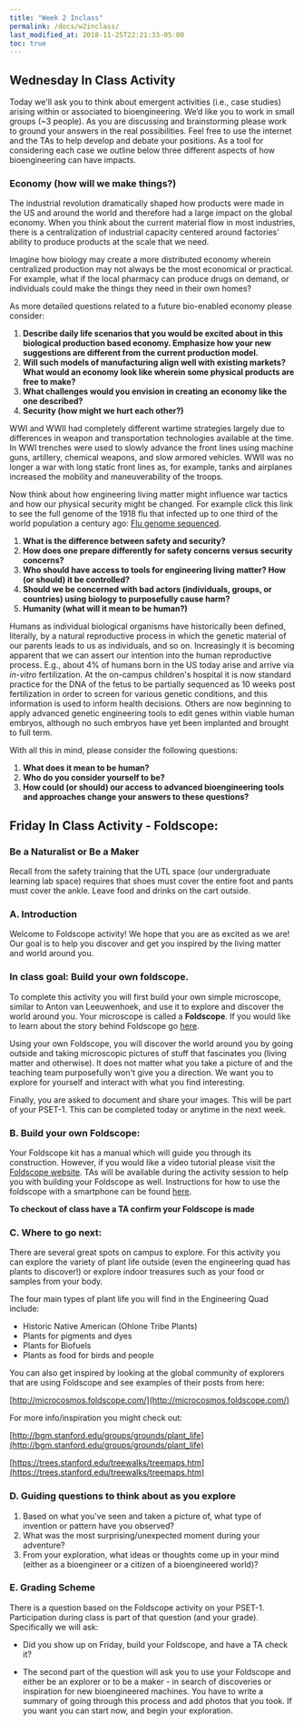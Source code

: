 ```yaml
---
title: "Week 2 Inclass"
permalink: /docs/w2inclass/
last_modified_at: 2018-11-25T22:21:33-05:00
toc: true
---
```


## Wednesday In Class Activity

Today we'll ask you to think about emergent activities (i.e., case studies) arising within or associated to bioengineering.  We’d like you to work in small groups (~3 people). As you are discussing and brainstorming please work to ground your answers in the real possibilities. Feel free to use the internet and the TAs to help develop and debate your positions.  As a tool for considering each case we outline below three different aspects of how bioengineering can have impacts.  

### Economy (how will we make things?)

The industrial revolution dramatically shaped how products were made in the US and around the world and therefore had a large impact on the global economy. When you think about the current material flow in most industries, there is a centralization of industrial capacity centered around factories' ability to produce products at the scale that we need.

Imagine how biology may create a more distributed economy wherein centralized production may not always be the most economical or practical. For example, what if the local pharmacy can produce drugs on demand, or individuals could make the things they need in their own homes?

As more detailed questions related to a future bio-enabled economy please consider:

1. **Describe daily life scenarios that you would be excited about in this biological production based economy. Emphasize how your new suggestions are different from the current production model.**
2. **Will such models of manufacturing align well with existing markets? What would an economy look like wherein some physical products are free to make?**
3. **What challenges would you envision in creating an economy like the one described?**
4. **Security (how might we hurt each other?)**

WWI and WWII had completely different wartime strategies largely due to differences in weapon and transportation technologies available at the time. In WWI trenches were used to slowly advance the front lines using machine guns, artillery, chemical weapons, and slow armored vehicles. WWII was no longer a war with long static front lines as, for example, tanks and airplanes increased the mobility and maneuverability of the troops.

Now think about how engineering living matter might influence war tactics and how our physical security might be changed. For example click this link to see the full genome of the 1918 flu that infected up to one third of the world population a century ago: [Flu genome sequenced](https://www.the-scientist.com/?articles.view/articleNo/23462/title/Flu-genome-sequenced/).

1. **What is the difference between safety and security?**
2. **How does one prepare differently for safety concerns versus security concerns?**
3. **Who should have access to tools for engineering living matter? How (or should) it be controlled?**
4. **Should we be concerned with bad actors (individuals, groups, or countries) using biology to purposefully cause harm?**
5. **Humanity (what will it mean to be human?)**

Humans as individual biological organisms have historically been defined, literally, by a natural reproductive process in which the genetic material of our parents leads to us as individuals, and so on.  Increasingly it is becoming apparent that we can assert our intention into the human reproductive process.  E.g., about 4% of humans born in the US today arise and arrive via _in-vitro_ fertilization. At the on-campus children's hospital it is now standard practice for the DNA of the fetus to be partially sequenced as 10 weeks post fertilization in order to screen for various genetic conditions, and this information is used to inform health decisions. Others are now beginning to apply advanced genetic engineering tools to edit genes within viable human embryos, although no such embryos have yet been implanted and brought to full term.  

With all this in mind, please consider the following questions:

1. **What does it mean to be human?**
2. **Who do you consider yourself to be?**
3. **How could (or should) our access to advanced bioengineering tools and approaches change your answers to these questions?**

## Friday In Class Activity - Foldscope:

### Be a Naturalist or Be a Maker

Recall from the safety training that the UTL space (our undergraduate learning lab space) requires that shoes must cover the entire foot and pants must cover the ankle. Leave food and drinks on the cart outside. 

### A. Introduction

Welcome to Foldscope activity! We hope that you are as excited as we are! Our goal is to help you discover and get you inspired by the living matter and world around you. 

### In class goal: Build your own foldscope.

To complete this activity you will first build your own simple microscope, similar to Anton van Leeuwenhoek, and use it to explore and discover the world around you. Your microscope is called a **Foldscope**. If you would like to learn about the story behind Foldscope go [here](https://www.ted.com/talks/manu_prakash_a_50_cent_microscope_that_folds_like_origami#t-545437).

Using your own Foldscope, you will discover the world around you by going outside and taking microscopic pictures of stuff that fascinates you (living matter and otherwise). It does not matter what you take a picture of and the teaching team purposefully won't give you a direction. We want you to explore for yourself and interact with what you find interesting.  

Finally, you are asked to document and share your images. This will be part of your PSET-1. This can be completed today or anytime in the next week.

### B. Build your own Foldscope:

Your Foldscope kit has a manual which will guide you through its construction. However, if you would like a video tutorial please visit the [Foldscope website](https://www.foldscope.com/tutorials/). TAs will be available during the activity session to help you with building your Foldscope as well. Instructions for how to use the foldscope with a smartphone can be found [here](https://www.youtube.com/watch?v=LpeJUbs32VU).

**To checkout of class have a TA confirm your Foldscope is made**

### C. Where to go next:

There are several great spots on campus to explore. For this activity you can explore the variety of plant life outside (even the engineering quad has plants to discover!) or explore indoor treasures such as your food or samples from your body. 

The four main types of plant life you will find in the Engineering Quad include:

- Historic Native American (Ohlone Tribe Plants)
- Plants for pigments and dyes 
- Plants for Biofuels 
- Plants as food for birds and people 

You can also get inspired by looking at the global community of explorers that are using Foldscope and see examples of their posts from here: 

[http://microcosmos.foldscope.com/](http://microcosmos.foldscope.com/)

For more info/inspiration you might check out:

[http://bgm.stanford.edu/groups/grounds/plant_life](http://bgm.stanford.edu/groups/grounds/plant_life)

[https://trees.stanford.edu/treewalks/treemaps.htm](https://trees.stanford.edu/treewalks/treemaps.htm)

### D. Guiding questions to think about as you explore

1. Based on what you've seen and taken a picture of, what type of invention or pattern have you observed?
2. What was the most surprising/unexpected moment during your adventure?
3. From your exploration, what ideas or thoughts come up in your mind (either as a bioengineer or a citizen of a bioengineered world)?

### E. Grading Scheme

There is a question based on the Foldscope activity on your PSET-1. Participation during class is part of that question (and your grade). Specifically we will ask:

- Did you show up on Friday, build your Foldscope, and have a TA check it?

- The second part of the question will ask you to use your Foldscope and either be an explorer or to be a maker - in search of discoveries or inspiration for new bioengineered machines. You have to write a summary of going through this process and add photos that you took. If you want you can start now, and begin your exploration.